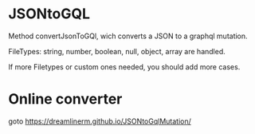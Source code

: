 # JSONtoGQL
Method convertJsonToGQl, wich converts a JSON to a graphql mutation.

FileTypes:
    string,
    number,
    boolean,
    null,
    object,
    array are handled.

If more Filetypes or custom ones needed, you should add more cases.

# Online converter
goto https://dreamlinerm.github.io/JSONtoGqlMutation/
